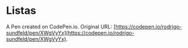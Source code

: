 # Listas

A Pen created on CodePen.io. Original URL: [https://codepen.io/rodrigo-sundfeld/pen/XWgVyYx](https://codepen.io/rodrigo-sundfeld/pen/XWgVyYx).


